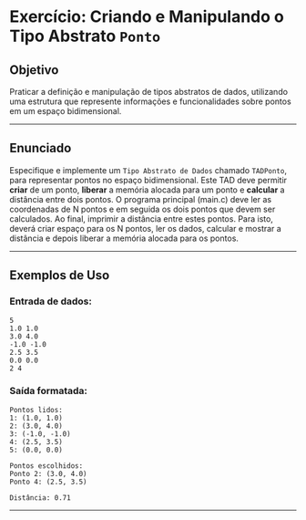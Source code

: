 
# Exercício: Criando e Manipulando o Tipo Abstrato `Ponto`

## Objetivo
Praticar a definição e manipulação de tipos abstratos de dados, utilizando uma estrutura que represente informações e funcionalidades sobre pontos em um espaço bidimensional.  

---

## Enunciado

Especifique e implemente um `Tipo Abstrato de Dados` chamado `TADPonto`, para representar pontos no espaço bidimensional. Este TAD deve permitir **criar** de um ponto, **liberar** a memória alocada para um ponto e **calcular** a distância entre dois pontos. O programa principal (main.c) deve ler as coordenadas de N pontos e em seguida os dois pontos que devem ser calculados. Ao final, imprimir a distância entre estes pontos. Para isto, deverá criar espaço para os N pontos, ler os dados, calcular e mostrar a distância e depois liberar a memória alocada para os pontos.

---

## Exemplos de Uso

### Entrada de dados:
```
5
1.0 1.0
3.0 4.0
-1.0 -1.0
2.5 3.5
0.0 0.0
2 4

```

### Saída formatada:
```
Pontos lidos:
1: (1.0, 1.0)
2: (3.0, 4.0)
3: (-1.0, -1.0)
4: (2.5, 3.5)
5: (0.0, 0.0)

Pontos escolhidos:
Ponto 2: (3.0, 4.0)
Ponto 4: (2.5, 3.5)

Distância: 0.71

```

---